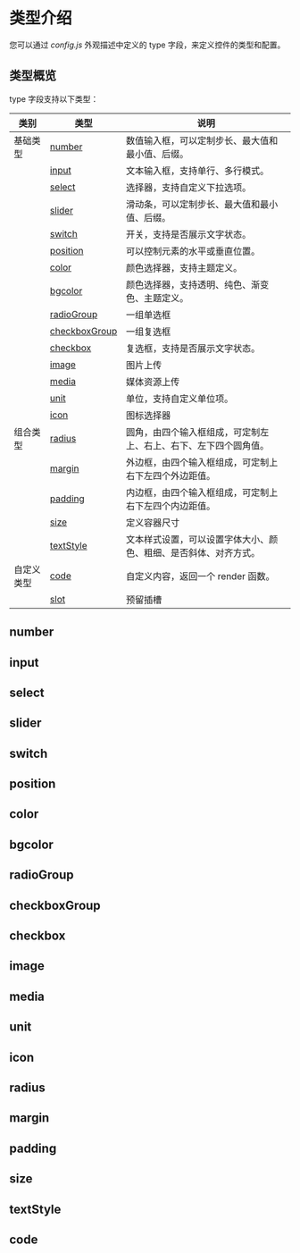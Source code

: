# 类型介绍

您可以通过 *config.js* 外观描述中定义的 type 字段，来定义控件的类型和配置。

## 类型概览

type 字段支持以下类型：

| 类别       | 类型                            | 说明                                                             |
| ---------- | ------------------------------- | ---------------------------------------------------------------- |
| 基础类型   | [number](#number)               | 数值输入框，可以定制步长、最大值和最小值、后缀。                 |
|            | [input](#input)                 | 文本输入框，支持单行、多行模式。                                 |
|            | [select](#select)               | 选择器，支持自定义下拉选项。                                     |
|            | [slider](#slider)               | 滑动条，可以定制步长、最大值和最小值、后缀。                     |
|            | [switch](#switch)               | 开关，支持是否展示文字状态。                                     |
|            | [position](#position)           | 可以控制元素的水平或垂直位置。                                   |
|            | [color](#color)                 | 颜色选择器，支持主题定义。                                       |
|            | [bgcolor](#bgcolor)             | 颜色选择器，支持透明、纯色、渐变色、主题定义。                   |
|            | [radioGroup](#radiogroup)       | 一组单选框                                                       |
|            | [checkboxGroup](#checkboxgroup) | 一组复选框                                                       |
|            | [checkbox](#checkbox)           | 复选框，支持是否展示文字状态。                                   |
|            | [image](#image)                 | 图片上传                                                         |
|            | [media](#media)                 | 媒体资源上传                                                     |
|            | [unit](#unit)                   | 单位，支持自定义单位项。                                         |
|            | [icon](#icon)                   | 图标选择器                                                       |
| 组合类型   | [radius](#radius)               | 圆角，由四个输入框组成，可定制左上、右上、右下、左下四个圆角值。 |
|            | [margin](#margin)               | 外边框，由四个输入框组成，可定制上右下左四个外边距值。           |
|            | [padding](#padding)             | 内边框，由四个输入框组成，可定制上右下左四个内边距值。           |
|            | [size](#padding)                | 定义容器尺寸                                                     |
|            | [textStyle](#textstyle)         | 文本样式设置，可以设置字体大小、颜色、粗细、是否斜体、对齐方式。 |
| 自定义类型 | [code](#code)                   | 自定义内容，返回一个 render 函数。                               |
|            | [slot](#slot)                   | 预留插槽                                                         |

<script setup>

let baseFiles=[{name:'name',disName:'名称',type:'string',required:false,defaultValue:'',remark:''},
    {name:'type',disName:'类型',type:'string',required:true,defaultValue:'',remark:''}];
let numFiles=[ {name:'max',disName:'最大值',type:'number',required:false,defaultValue:'',remark:''},
    {name:'min',disName:'最小值',type:'number',required:false,defaultValue:'',remark:''},
    {name:'step',disName:'步长',type:'number',required:false,defaultValue:'',remark:''},
    {name:'unit',disName:'后缀',type:'string',required:false,defaultValue:'',remark:''}];
let imgBaseUrl = '/images/guide/type/'


let baseType = {
  number: {
    description: "数值输入框，可以定制步长、最大值和最小值、后缀。",
    files: [
      ...baseFiles,
      ...numFiles
    ],
    value: '',
    img: `${imgBaseUrl}number.png`,
    code: {
      name: "数字框",
      type: "number",
      unit: "px",
    }
  },
  input: {
    description: "文本输入框，支持单行、多行模式。",
    files: [
      ...baseFiles,
      { name: 'row', disName: '显示行数', type: 'number', required: false, defaultValue: '1', remark: '' },
    ],
    value: '',
    img: `${imgBaseUrl}input.png`,
    code: {
      name: "输入框",
      type: "input",
      row: 3
    }
  },
  select: {
    description: "选择器，支持自定义下拉选项。",
    files: [
      ...baseFiles,
      { name: 'options', disName: '选项列表', type: 'Array', required: true, defaultValue: '', remark: '每一项都包含text和value，text表示显示文本，value表示文本的值。' },
    ],
    value: '',
    img: `${imgBaseUrl}select.png`,
    code: {
      name: "下拉框",
      type: "select",
      "options": [
        {
          "value": 1,
          "text": "选项一"
        },
        {
          "value": 2,
          "text": "选项二"
        }
      ]
    }
  },
  slider: {
    description: "滑动条，可以定制步长、最大值和最小值、后缀。",
    files: [
      ...baseFiles,
      ...numFiles
    ],
    value: '',
    img: `${imgBaseUrl}slider.png`,
    code: {
      name: "滑动输入条",
      type: "slider",
      min: 0,
      max: 50,
      step: 1,
      unit: "%"
    }
  },
  switch1: {
    description: "开关，支持是否展示文字状态。",
    files: [
      ...baseFiles
    ],
    value: '',
    img: `${imgBaseUrl}switch.png`,
    code: {
      name: "开关",
      type: "switch"
    }
  }, position: {
    description: "可以控制元素的水平或垂直位置。",
    files: [
      ...baseFiles
    ],
    value: {
      left: "center",
      top: "top"
    },
    img: `${imgBaseUrl}position.png`,
    code: {
      name: "元素位置",
      type: "position"
    }
  },
  color: {
    description: "颜色选择器，支持主题定义。",
    files: [
      ...baseFiles,
      { name: 'theme', disName: '主题配置', type: 'object', required: false, defaultValue: '', remark: '根据 theme 配置，初始化颜色默认值。',
      children:{
        description:"theme对象属性",
        files:[
          { name: 'key', disName: '主题字段', type: 'string', required: true, defaultValue: '', remark: '主题字段，具体参数主题模块帮助。'},
          { name: 'opacity', disName: '透明度', type: 'number', required: false, defaultValue: '1', remark: '颜色透明度，0-1的值。'}
        ]
      }}  
    ],
    value: '',
    img: `${imgBaseUrl}color.png`,
    code: {
      name: "颜色选择",
      type: "color",
      theme: {
        key: "color",
        opacity: 1
      }
    }
  },
  bgcolor: {
    description: "颜色选择器，支持透明、纯色、渐变色、主题定义。",
    files: [
      ...baseFiles,
      { name: 'theme', disName: '主题配置', type: 'object', required: false, defaultValue: '', remark: '根据 theme 配置，初始化颜色默认值。',
      children:{
        description:"theme对象属性",
        files:[
          { name: 'type', disName: '类型', type: 'string', required: false, defaultValue: 'linear', remark: 'linear：线性渐变，radial：径向渐变'},
          { name: 'degree', disName: '旋转角度', type: 'number', required: false, defaultValue: '0', remark: '旋转角度'},
          { name: 'points', disName: '一组点集合', type: 'Array', required: false, defaultValue: '', remark: '每一项都包含key和opacity，key表示主题字段，opacity表示透明度。'}
        ]
      }}
    ],
    value: {
      style: "linear-gradient(90deg,rgba(17,95,234,0.3) 0%,rgba(17,95,234,0.1) 100%"
    },
    img: `${imgBaseUrl}bgcolor.png`,
    code: {
      name: "颜色选择",
      type: "bgcolor",
      theme: {
        type: "linear",
        degree: 90,
        points: [
          {
            key: "color",
            opacity: 0.3
          },
          {
            key: "color",
            opacity: 0.1
          }
        ]
      }
    }
  },
  radioGroup: {
    description: "一组单选框。",
    files: [
      ...baseFiles,
      { name: 'options', disName: '选项列表', type: 'Array', required: true, defaultValue: '', remark: '每一项都包含text和value，text表示显示文本，value表示文本的值。' }
    ],
    value: '',
    img: `${imgBaseUrl}radioGroup.png`,
    code: {
      name: "单选项",
      type: "radioGroup",
      options: [
        {
          "value": 1,
          "text": "选项一"
        },
        {
          "value": 2,
          "text": "选项二"
        }
      ]
    }
  },
  checkboxGroup: {
    description: "一组复选框。",
    files: [
      ...baseFiles,
      { name: 'options', disName: '选项列表', type: 'Array', required: true, defaultValue: '', remark: '每一项都包含text、value和key。text表示显示文本，value表示文本的值，key表示字段名称。' }
    ],
    value: {
      field1: true,
      field2: true
    },
    img: `${imgBaseUrl}checkboxGroup.png`,
    code: {
      name: "复选框",
      type: "checkboxGroup",
      options: [
        {
          value: 1,
          text: "选项一",
          key: "field1"
        },
        {
          value: 2,
          text: "选项二",
          key: "field2"
        }
      ],
    }
  },
  checkbox: {
    description: "复选框，支持是否展示文字状态。",
    files: [
      ...baseFiles,
      { name: 'text', disName: '文本', type: 'string', required: false, defaultValue: '', remark: '' }
    ],
    value: 'true|false',
    img: `${imgBaseUrl}checkbox.png`,
    code: {
      type: "checkbox",
      text: "控制隐藏显示"
    }
  },
  image: {
    description: "图片上传",
    files: [
      ...baseFiles
    ],
    value: '',
    img: `${imgBaseUrl}image.png`,
    code: {
      name: "图片",
      type: "image",
    }
  },
  media: {
    description: "媒体资源上传",
    files: [
      ...baseFiles
    ],
    value: '',
    img: `${imgBaseUrl}media.png`,
    code: {
      name: "媒体",
      type: "media",
    }
  },
  unit: {
    description: "单位，支持自定义单位项。",
    files: [
      ...baseFiles,
      { name: 'options', disName: '选项列表', type: 'Array', required: true, defaultValue: '', remark: '每一项都包含text和value，text表示显示文本，value表示文本的值。' }
    ],
    value: {
      value: 50,
      unit: "px"
    },
    img: `${imgBaseUrl}unit.png`,
    code: {
      name: "单位",
      type: "unit",
      options: [
        {
          "value": 1,
          "text": "%"
        },
        {
          "value": 2,
          "text": "px"
        }
      ]
    }
  },
  icon: {
    description: "图标选择器",
    files: [
      ...baseFiles
    ],
    value: {
      name: "收藏",
      value: "bangong_shoucang"
    },
    img: `${imgBaseUrl}icon.png`,
    code: {
      name: "图标选择",
      type: "icon"
    }
  }
}

let groupType = {
  radius: {
    description: "圆角，由四个输入框组成，可定制左上、右上、右下、左下四个圆角值。",
    files: [
      ...baseFiles
    ],
    value: [
      {
        "val": 5,
        "unit": "px"
      },
      {
        "val": 5,
        "unit": "px"
      },
      {
        "val": 5,
        "unit": "px"
      },
      {
        "val": 5,
        "unit": "px"
      }
    ],
    img: `${imgBaseUrl}radius.png`,
    code: {
      name: "圆角",
      type: "radius"
    }
  },
  margin: {
    description: "外边框，由四个输入框组成，可定制上右下左四个外边距值。",
    files: [
      ...baseFiles
    ],
    value: [
      {
        "val": 0,
        "unit": "px"
      },
      {
        "val": 0,
        "unit": "px"
      },
      {
        "val": 0,
        "unit": "px"
      },
      {
        "val": 0,
        "unit": "px"
      }
    ],
    img: `${imgBaseUrl}margin.png`,
    code: {
      name: "边距",
      type: "margin"
    }
  },
  padding: {
    description: "内边框，由四个输入框组成，可定制上右下左四个内边距值。",
    files: [
      ...baseFiles
    ],
    value: [
      {
        "val": 0,
        "unit": "px"
      },
      {
        "val": 0,
        "unit": "px"
      },
      {
        "val": 0,
        "unit": "px"
      },
      {
        "val": 0,
        "unit": "px"
      }
    ],
    img: `${imgBaseUrl}margin.png`,
    code: {
      name: "内边框",
      type: "padding"
    }
  },
  size: {
    description: "定义容器尺寸",
    files: [
      ...baseFiles
    ],
    value: [20, 20],
    img: `${imgBaseUrl}size.png`,
    code: {
      name: "尺寸",
      type: "size"
    }
  },
  textStyle: {
    description: "文本样式设置，可以设置字体大小、颜色、粗细、是否斜体、对齐方式。",
    files: [
      ...baseFiles
    ],
    value: {
      fontFamily: "Microsoft YaHei",
      fontSize: 14,
      color: "#000000",
      textAlign: "left",
      fontWeight: "normal",
      fontStyle: "normal"
    },
    img: `${imgBaseUrl}textStyle.png`,
    code: {
      name: "文本样式",
      type: "textStyle"
    }
  }
}

let customType={
  code:{
    description: "自定义内容，返回一个 render 函数。",
    files: [
      ...baseFiles
    ],
    value:{
      jscode: "return h(\"div\",\"测试数据\")"
    },
    img: `${imgBaseUrl}code.png`,
    code: {
      name: "自定义内容",
      type: "code"
    }
  }
}

</script>

## number

<guide-type-detail :config="baseType.number"  :src="$withBase(baseType.number.img)"/>

## input

<guide-type-detail :config="baseType.input"  :src="$withBase(baseType.input.img)"/>

## select

<guide-type-detail :config="baseType.select"  :src="$withBase(baseType.select.img)"/>

## slider

<guide-type-detail :config="baseType.slider"  :src="$withBase(baseType.slider.img)"/>

## switch

<guide-type-detail :config="baseType.switch1"  :src="$withBase(baseType.switch1.img)"/>

## position

<guide-type-detail :config="baseType.position"  :src="$withBase(baseType.position.img)"/>

## color

<guide-type-detail :config="baseType.color"  :src="$withBase(baseType.color.img)"/>

## bgcolor

<guide-type-detail :config="baseType.bgcolor"  :src="$withBase(baseType.bgcolor.img)"/>

## radioGroup

<guide-type-detail :config="baseType.radioGroup"  :src="$withBase(baseType.radioGroup.img)"/>

## checkboxGroup

<guide-type-detail :config="baseType.checkboxGroup"  :src="$withBase(baseType.checkboxGroup.img)"/>

## checkbox

<guide-type-detail :config="baseType.checkbox"  :src="$withBase(baseType.checkbox.img)"/>

## image

<guide-type-detail :config="baseType.image"  :src="$withBase(baseType.image.img)"/>

## media

<guide-type-detail :config="baseType.media"  :src="$withBase(baseType.media.img)"/>

## unit

<guide-type-detail :config="baseType.unit"  :src="$withBase(baseType.unit.img)"/>

## icon

<guide-type-detail :config="baseType.icon"  :src="$withBase(baseType.icon.img)"/>

## radius

<guide-type-detail :config="groupType.radius"  :src="$withBase(groupType.radius.img)"/>

## margin

<guide-type-detail :config="groupType.margin"  :src="$withBase(groupType.margin.img)"/>

## padding

<guide-type-detail :config="groupType.padding"  :src="$withBase(groupType.margin.img)"/>

## size

<guide-type-detail :config="groupType.size"  :src="$withBase(groupType.size.img)"/>

## textStyle

<guide-type-detail :config="groupType.textStyle"  :src="$withBase(groupType.textStyle.img)"/>

## code

<guide-type-detail :config="customType.code"  :src="$withBase(customType.code.img)"/>
